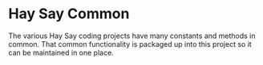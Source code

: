 # Hay Say Common
The various Hay Say coding projects have many constants and methods in common. That common functionality is packaged
up into this project so it can be maintained in one place.